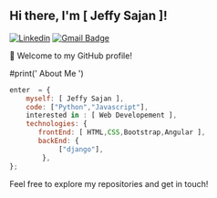 ## Hi there, I'm [ Jeffy Sajan ]!

[![Linkedin](https://img.shields.io/badge/-LinkedIn-222222?style=flat-square&logo=Linkedin&logoColor=white&link=https://https://www.linkedin.com/in/jeffy-sajan-11562a215/)](https://www.linkedin.com/in/jeffy-sajan-11562a215/)
[![Gmail Badge](https://img.shields.io/badge/-gmail-c14438?style=flat-square&logo=Gmail&logoColor=white&link=mailto:jeffysajan9400@gmail.com)](mailto:jeffysajan9400@gmail.com)

👋 Welcome to my GitHub profile!

#print(' About Me  ')

```javascript
enter  = {
    myself: [ Jeffy Sajan ],
    code: ["Python","Javascript"],
    interested in : [ Web Developement ],
    technologies: {
       frontEnd: [ HTML,CSS,Bootstrap,Angular ],
       backEnd: {
            ["django"],
        },
};
```


Feel free to explore my repositories and get in touch!



